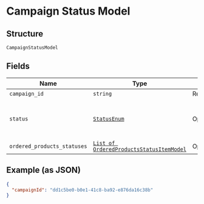 
# Campaign Status Model

## Structure

`CampaignStatusModel`

## Fields

| Name | Type | Tags | Description |
|  --- | --- | --- | --- |
| `campaign_id` | `string` | Required | - |
| `status` | [`StatusEnum`](../../doc/models/status-enum.md) | Optional | Status of the campaign. One of the following |
| `ordered_products_statuses` | [`List of OrderedProductsStatusItemModel`](../../doc/models/ordered-products-status-item-model.md) | Optional | - |

## Example (as JSON)

```json
{
  "campaignId": "dd1c5be0-b0e1-41c8-ba92-e876da16c38b"
}
```

